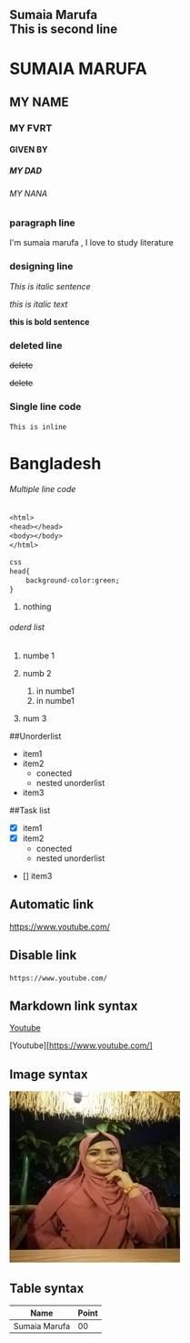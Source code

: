 <!-- markdown tutorial-->
Sumaia Marufa <br/>
This is second line
---
# SUMAIA MARUFA
## MY NAME
### MY FVRT
#### GIVEN BY
##### MY DAD
###### MY NANA


### paragraph line

<p> I'm sumaia marufa , I love to study literature </p>

### designing line


<i> This is italic  sentence</i>

_this is italic text_ 

__this is bold sentence__

### deleted line

<del> delete</del>

~~delete~~

### Single line code

`This is inline`

<h1> Bangladesh </h1>

###### Multiple line code

```
<html>
<head></head>
<body></body>
</html>

```
```
css
head{
    background-color:green;
}
```
<ol>
   <li> nothing</li>
</ol>

###### oderd list

1. numbe 1
2. numb 2

     1. in numbe1
     2. in numbe1
    
3. num 3
  

  ##Unorderlist
  - item1
  - item2
       - conected
       - nested unorderlist
  - item3

  ##Task list
  - [x] item1
  - [x] item2
       - conected
       - nested unorderlist
  - [] item3

## Automatic link
 
 https://www.youtube.com/

 ## Disable link

 `https://www.youtube.com/`


 ## Markdown link syntax
 [ Youtube ]( https://www.youtube.com )
 

 [Youtube][https://www.youtube.com/]

## Image syntax


<img src=" ./image/my photo.JPEG" width="300" height="300" titel= " Profile Image">

<!-- emoji add = copy + paste (c+p)-->

## Table syntax
| Name | Point|
|-----------|-----------|
|Sumaia Marufa|00 |

